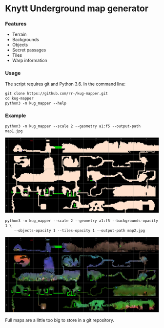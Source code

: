 # Knytt Underground map generator

### Features

- Terrain
- Backgrounds
- Objects
- Secret passages
- Tiles
- Warp information

### Usage

The script requires git and Python 3.6. In the command line:

```console
git clone https://github.com/rr-/kug-mapper.git
cd kug-mapper
python3 -m kug_mapper --help
```

### Example

```console
python3 -m kug_mapper --scale 2 --geometry a1:f5 --output-path map1.jpg
```

![](map1.jpg)

```console
python3 -m kug_mapper --scale 2 --geometry a1:f5 --backgrounds-opacity 1 \
    --objects-opacity 1 --tiles-opacity 1 --output-path map2.jpg
```

![](map2.jpg)

Full maps are a little too big to store in a git repository.
